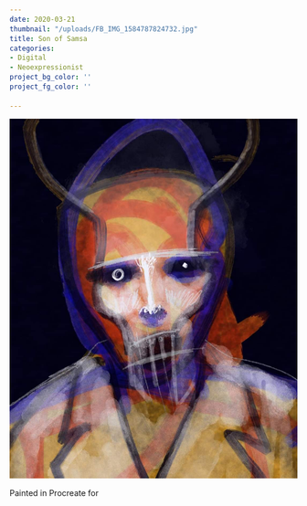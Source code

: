 ```yaml
---
date: 2020-03-21
thumbnail: "/uploads/FB_IMG_1584787824732.jpg"
title: Son of Samsa
categories:
- Digital
- Neoexpressionist
project_bg_color: ''
project_fg_color: ''

---
```

![](/uploads/FB_IMG_1584787824732.jpg "Son of Samsa - digital - March 2020")

Painted in Procreate for 
